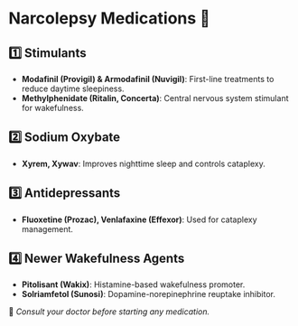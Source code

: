 # Narcolepsy Medications 💊

## **1️⃣ Stimulants**
- **Modafinil (Provigil) & Armodafinil (Nuvigil)**: First-line treatments to reduce daytime sleepiness.
- **Methylphenidate (Ritalin, Concerta)**: Central nervous system stimulant for wakefulness.

## **2️⃣ Sodium Oxybate**
- **Xyrem, Xywav**: Improves nighttime sleep and controls cataplexy.

## **3️⃣ Antidepressants**
- **Fluoxetine (Prozac), Venlafaxine (Effexor)**: Used for cataplexy management.

## **4️⃣ Newer Wakefulness Agents**
- **Pitolisant (Wakix)**: Histamine-based wakefulness promoter.
- **Solriamfetol (Sunosi)**: Dopamine-norepinephrine reuptake inhibitor.

📌 *Consult your doctor before starting any medication.*
